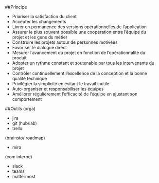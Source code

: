 
##Principe
- Prioriser la satisfaction du client
- Accepter les changements
- Livrer en permanence des versions opérationnelles de l’application
- Assurer le plus souvent possible une coopération entre l’équipe du projet et les gens du métier
- Construire les projets autour de personnes motivées
- Favoriser le dialogue direct
- Mesurer l’avancement du projet en fonction de l’opérationnalité du produit
- Adopter un rythme constant et soutenable par tous les intervenants du projet
- Contrôler continuellement l’excellence de la conception et la bonne qualité technique
- Privilégier la simplicité en évitant le travail inutile
- Auto-organiser et responsabiliser les équipes
- Améliorer régulièrement l’efficacité de l’équipe en ajustant son comportement



##Outils
(orga)
- jira 
- git (hub/lab)
- trello

(brainsto/ roadmap)
- miro

(com interne)
- slack 
- teams 
- mattermost
